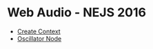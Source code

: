 # Web Audio - NEJS 2016

- [Create Context](create-context.html)
- [Oscillator Node](oscillator-node.html)
